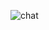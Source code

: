![chat](https://user-images.githubusercontent.com/101285681/225617059-7b4a7b4f-b1ec-4882-bc34-af03035ebce1.PNG)
